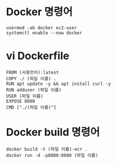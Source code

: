 # Docker 명령어
```
usermod -aG docker ec2-user
systemctl enable --now docker
```

# vi Dockerfile
```
FROM (사용언어):latest
COPY ./ (파일 이름) .
RUN apt update -y && apt install curl -y
RUN adduser (파일 이름)
USER (파일 이름)
EXPOSE 8080
CMD ["./(파일 이름)"]
```
# Docker build 명령어
```
docker build -t (파일 이름)-ecr .
docker run -d -p8080:8080 (파일 이름)
```

